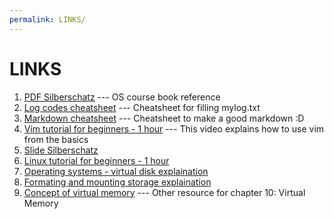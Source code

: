 ```yaml
---
permalink: LINKS/
---
```


# LINKS
1. [PDF Silberschatz](https://os.ecci.ucr.ac.cr/slides/Abraham-Silberschatz-Operating-System-Concepts-10th-2018.pdf) --- OS course book reference
2. [Log codes cheatsheet](https://osp4diss.vlsm.org/ETC/logCodes.txt) --- Cheatsheet for filling mylog.txt
3. [Markdown cheatsheet](https://github.com/adam-p/markdown-here/wiki/Markdown-Cheatsheet) --- Cheatsheet to make a good markdown :D
4. [Vim tutorial for beginners - 1 hour](https://youtu.be/RZ4p-saaQkc?si=wZKoNj16xK5XB72F) --- This video explains how to use vim from the basics
5. [Slide Silberschatz](https://www.os-book.com/OS10/slide-dir/)
6. [Linux tutorial for beginners - 1 hour](https://youtu.be/ROjZy1WbCIA?si=odM5AoPH7ijBS-qx)
7. [Operating systems - virtual disk explaination](https://youtu.be/eK0Jw9P2JIs?si=azOxclQVeKKDf-4f)
8. [Formating and mounting storage explaination](https://youtu.be/2Z6ouBYfZr8?si=HosbFCNEvTMhC29N)
9. [Concept of virtual memory](https://youtu.be/8yO2FBBfaB0?si=nl8qhgndvwsCAbzZ) --- Other resource for chapter 10: Virtual Memory

